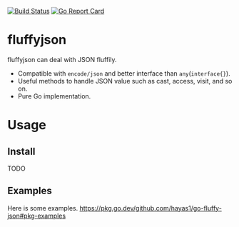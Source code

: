 [![Build Status](https://github.com/hayas1/go-fluffy-json/actions/workflows/go.yml/badge.svg)](https://github.com/hayas1/go-fluffy-json/actions/workflows/go.yml)
[![Go Report Card](https://goreportcard.com/badge/github.com/hayas1/go-fluffy-json)](https://goreportcard.com/report/github.com/hayas1/go-fluffy-json)

# fluffyjson
fluffyjson can deal with JSON fluffily.
- Compatible with `encode/json` and better interface than `any`(`interface{}`).
- Useful methods to handle JSON value such as cast, access, visit, and so on.
- Pure Go implementation.

# Usage
## Install
TODO

## Examples
Here is some examples. https://pkg.go.dev/github.com/hayas1/go-fluffy-json#pkg-examples


